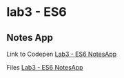 # lab3 - ES6

## Notes App
Link to Codepen [Lab3 - ES6 NotesApp](https://codepen.io/Eleni_1/pen/Qovaja?editors=1111)

Files [Lab3 - ES6 NotesApp]()

